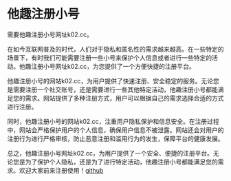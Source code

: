 # 他趣注册小号

需要他趣注册小号网址k02.cc。

在如今互联网普及的时代，人们对于隐私和匿名性的需求越来越高。在一些特定的场景下，有时我们可能需要注册一些小号来保护个人信息或者进行一些特定的活动。他趣注册小号网址k02.cc，为您提供了一个方便快捷的注册平台。

他趣注册小号的网站k02.cc，为用户提供了快速注册、安全稳定的服务。无论您是需要注册一个社交账号，还是需要进行一些其他特定活动，他趣注册小号都能满足您的需求。网站提供了多种注册方式，用户可以根据自己的需求选择合适的方式进行注册。

同时，他趣注册小号的网站k02.cc，注重用户隐私保护和信息安全。在注册过程中，网站会严格保护用户的个人信息，确保用户信息不被泄露。网站还会对用户的注册行为进行严格审核，防止恶意注册和滥用行为的发生，保障平台的健康发展。

总之，他趣注册小号网址k02.cc，为用户提供了一个安全、便捷的注册平台。无论您是为了保护个人隐私，还是为了进行特定活动，他趣注册小号都能满足您的需求。欢迎大家前来注册使用！[github](https://github.com)